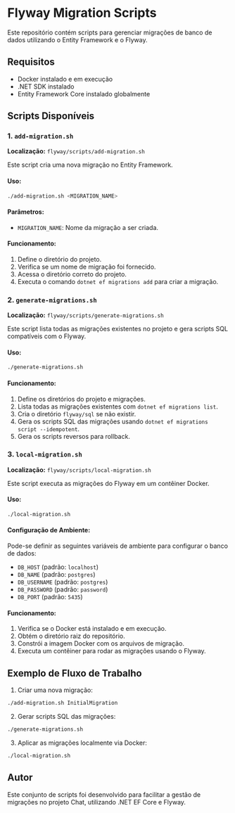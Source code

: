 # Flyway Migration Scripts

Este repositório contém scripts para gerenciar migrações de banco de dados utilizando o Entity Framework e o Flyway.

## Requisitos

- Docker instalado e em execução
- .NET SDK instalado
- Entity Framework Core instalado globalmente

## Scripts Disponíveis

### 1. `add-migration.sh`

**Localização:** `flyway/scripts/add-migration.sh`

Este script cria uma nova migração no Entity Framework.

#### Uso:
```bash
./add-migration.sh <MIGRATION_NAME>
```

#### Parâmetros:
- `MIGRATION_NAME`: Nome da migração a ser criada.

#### Funcionamento:
1. Define o diretório do projeto.
2. Verifica se um nome de migração foi fornecido.
3. Acessa o diretório correto do projeto.
4. Executa o comando `dotnet ef migrations add` para criar a migração.

### 2. `generate-migrations.sh`

**Localização:** `flyway/scripts/generate-migrations.sh`

Este script lista todas as migrações existentes no projeto e gera scripts SQL compatíveis com o Flyway.

#### Uso:
```bash
./generate-migrations.sh
```

#### Funcionamento:
1. Define os diretórios do projeto e migrações.
2. Lista todas as migrações existentes com `dotnet ef migrations list`.
3. Cria o diretório `flyway/sql` se não existir.
4. Gera os scripts SQL das migrações usando `dotnet ef migrations script --idempotent`.
5. Gera os scripts reversos para rollback.

### 3. `local-migration.sh`

**Localização:** `flyway/scripts/local-migration.sh`

Este script executa as migrações do Flyway em um contêiner Docker.

#### Uso:
```bash
./local-migration.sh
```

#### Configuração de Ambiente:
Pode-se definir as seguintes variáveis de ambiente para configurar o banco de dados:

- `DB_HOST` (padrão: `localhost`)
- `DB_NAME` (padrão: `postgres`)
- `DB_USERNAME` (padrão: `postgres`)
- `DB_PASSWORD` (padrão: `password`)
- `DB_PORT` (padrão: `5435`)

#### Funcionamento:
1. Verifica se o Docker está instalado e em execução.
2. Obtém o diretório raiz do repositório.
3. Constrói a imagem Docker com os arquivos de migração.
4. Executa um contêiner para rodar as migrações usando o Flyway.

## Exemplo de Fluxo de Trabalho

1. Criar uma nova migração:
```bash
./add-migration.sh InitialMigration
```

2. Gerar scripts SQL das migrações:
```bash
./generate-migrations.sh
```

3. Aplicar as migrações localmente via Docker:
```bash
./local-migration.sh
```

## Autor
Este conjunto de scripts foi desenvolvido para facilitar a gestão de migrações no projeto Chat, utilizando .NET EF Core e Flyway.

